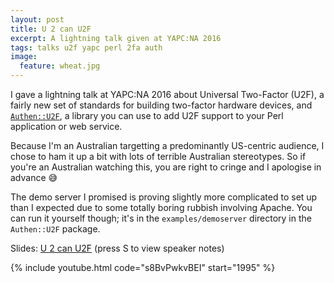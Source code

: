 ```yaml
---
layout: post
title: U 2 can U2F
excerpt: A lightning talk given at YAPC:NA 2016
tags: talks u2f yapc perl 2fa auth
image:
  feature: wheat.jpg
---
```


I gave a lightning talk at YAPC:NA 2016 about Universal Two-Factor (U2F), a
fairly new set of standards for building two-factor hardware devices, and
[`Authen::U2F`](https://metacpan.org/pod/Authen::U2F), a library you can use to
add U2F support to your Perl application or web service.

Because I'm an Australian targetting a predominantly US-centric audience, I
chose to ham it up a bit with lots of terrible Australian stereotypes. So if
you're an Australian watching this, you are right to cringe and I apologise in
advance 😅

The demo server I promised is proving slightly more complicated to set up than
I expected due to some totally boring rubbish involving Apache. You can run it
yourself though; it's in the `examples/demoserver` directory in the
`Authen::U2F` package.

Slides: [U 2 can U2F](/talks/u2f-yapcna-2016/) (press S to view speaker notes)

{% include youtube.html code="s8BvPwkvBEI" start="1995" %}

